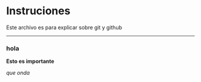 # Instruciones 

Este archivo es para explicar sobre git y github 

---

### hola 

**Esto es importante**

*que onda*



